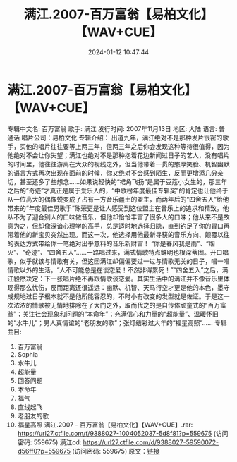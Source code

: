 ﻿---
title: 满江.2007-百万富翁【易柏文化】【WAV+CUE】
date: 2024-01-12 10:47:44
categories: WAV车载音乐、镜像
tags: 华语中文
---
# 满江.2007-百万富翁【易柏文化】【WAV+CUE】

专辑中文名: 百万富翁
歌手: 满江
发行时间: 2007年11月13日
地区: 大陆
语言: 普通话
唱片公司：易柏文化
专辑介绍：
出道九年，满江绝对不是那种发片很密的歌手，买他的唱片往往要等上两三年，但两三年之后你会发现这种等待很值得，因为他绝对不会让你失望；满江也绝对不是那种抱着花边新闻过日子的艺人，没有唱片的时间里，他往往游离在大众的视线之外，但当他带着一贯的憨厚笑脸、机智幽默的语言方式再次出现在面前的时候，你又绝对不会感到陌生，反而更增添几分亲切，甚至还多了些想念……如果说轻快的“裙角飞扬”是属于豆蔻小女生的，那三年之后的“奇迹”才真正是属于爱乐人的，“中歌榜年度最佳专辑奖”的肯定也让他终于从一位高大的偶像蜕变成了占有一方音乐疆土的盟主，而两年后的“四舍五入”给他带来的“年度最佳男歌手”殊荣更是让人感受到这位盟主在音乐上的追求和精致。他从不为了迎合别人的口味做音乐，但他却恰恰丰富了很多人的口味；他从来不是故意为之，但却像深谙心理学的高手，总是适时地选择归隐，直到钓足了你的胃口再带着他的新宝贝突然出现。而这一次，他选择用他最新寻获的音乐方向、颠覆以往的表达方式带给你一笔绝对出乎意料的音乐新财富！
“你是春风我是雨”、“烟火”、“奇迹”、“四舍五入”……一路唱过来，满式情歌特点鲜明也根深蒂固。开口唱歌，似乎就该与情歌有关，但这回满江却偏偏要过一过与情歌无关的日子，唱一唱情歌以外的生活。“人不可能总是在谈恋爱！不然非得累死！”“四舍五入”之后，满江毅然决定：下一张唱片绝不再跟情歌谈恋爱。其实生活中的满江并不像音乐里体现得那么忧伤，反而距离还很遥远：幽默、机智、天马行空才更是他的本色，墨守成规地过日子根本就不是他所能容忍的，不时小有改变的发型就是佐证。于是这一次浓浓的情歌被无情地排除在了大门之外，取而代之的是自传体顽童式的“百万富翁”；关注社会现象和问题的“本命年”；充满信心和力量的“超能量”、温暖怀旧的“水牛儿”；男人真情谊的“老朋友的歌”；张灯结彩过大年的“福星高照”……
专辑曲目:
01. 百万富翁
02. Sophia
03. 水牛儿
04. 超能量
05. 回答问题
06. 本命年
07. 福气
08. 直线起飞
09. 老朋友的歌
10. 福星高照
满江.2007 - 百万富翁【易柏文化】【WAV+CUE】.rar: https://url27.ctfile.com/f/9388027-1004052037-5d8f81?p=559675
(访问密码: 559675)
满江cd: https://url27.ctfile.com/d/9388027-59590072-d56ff0?p=559675
(访问密码: 559675)
原文：[链接](https://blog.sina.com.cn/s/blog_1647c7e760103146z.html)